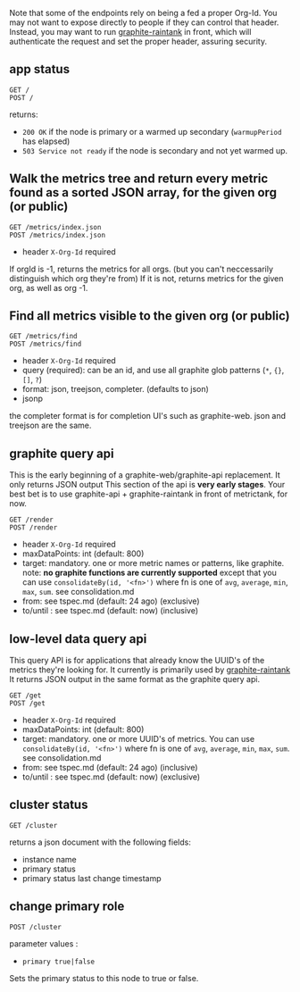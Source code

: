 Note that some of the endpoints rely on being a fed a proper Org-Id.
You may not want to expose directly to people if they can control that header.
Instead, you may want to run [graphite-raintank](https://github.com/raintank/graphite-raintank) in front,
which will authenticate the request and set the proper header, assuring security.

## app status

```
GET /
POST /
```

returns:

* `200 OK` if the node is primary or a warmed up secondary (`warmupPeriod` has elapsed)
* `503 Service not ready` if the node is secondary and not yet warmed up.



## Walk the metrics tree and return every metric found as a sorted JSON array, for the given org (or public)

```
GET /metrics/index.json
POST /metrics/index.json
```

* header `X-Org-Id` required

If orgId is -1, returns the metrics for all orgs. (but you can't neccessarily distinguish which org they're from)
If it is not, returns metrics for the given org, as well as org -1.

## Find all metrics visible to the given org (or public)

```
GET /metrics/find
POST /metrics/find
```

* header `X-Org-Id` required
* query (required): can be an id, and use all graphite glob patterns (`*`, `{}`, `[]`, `?`)
* format: json, treejson, completer. (defaults to json)
* jsonp

the completer format is for completion UI's such as graphite-web.
json and treejson are the same.

## graphite query api

This is the early beginning of a graphite-web/graphite-api replacement. It only returns JSON output
This section of the api is **very early stages**.  Your best bet is to use graphite-api + graphite-raintank in front of metrictank, for now.

```
GET /render
POST /render
```

* header `X-Org-Id` required
* maxDataPoints: int (default: 800)
* target: mandatory. one or more metric names or patterns, like graphite.  
  note: **no graphite functions are currently supported** except that
  you can use `consolidateBy(id, '<fn>')` where fn is one of `avg`, `average`, `min`, `max`, `sum`. see consolidation.md
* from: see tspec.md (default: 24 ago) (exclusive)
* to/until : see tspec.md (default: now) (inclusive)

## low-level data query api 

This query API is for applications that already know the UUID's of the metrics they're looking for.
It currently is primarily used by [graphite-raintank](https://github.com/raintank/graphite-raintank)
It returns JSON output in the same format as the graphite query api.

```
GET /get
POST /get
```

* header `X-Org-Id` required
* maxDataPoints: int (default: 800)
* target: mandatory. one or more UUID's of metrics. You can use `consolidateBy(id, '<fn>')` where fn is one of `avg`, `average`, `min`, `max`, `sum`. see consolidation.md
* from: see tspec.md (default: 24 ago) (inclusive)
* to/until : see tspec.md (default: now) (exclusive)


## cluster status

```
GET /cluster
```

returns a json document with the following fields:

* instance name
* primary status
* primary status last change timestamp

## change primary role

```
POST /cluster
```

parameter values :

* `primary true|false`

Sets the primary status to this node to true or false.

